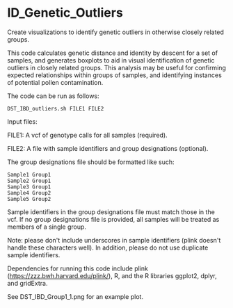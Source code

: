 # ID_Genetic_Outliers
Create visualizations to identify genetic outliers in otherwise closely related groups.

This code calculates genetic distance and identity by descent for a set of samples, and generates boxplots to aid in visual identification of genetic outliers in closely related groups. This analysis may be useful for confirming expected relationships within groups of samples, and identifying instances of potential pollen contamination.

The code can be run as follows:

`DST_IBD_outliers.sh FILE1 FILE2`

Input files:

FILE1: A vcf of genotype calls for all samples (required).

FILE2: A file with sample identifiers and group designations (optional). 

The group designations file should be formatted like such:
```
Sample1	Group1
Sample2	Group1
Sample3	Group1
Sample4	Group2
Sample5	Group2
```

Sample identifiers in the group designations file must match those in the vcf. If no group designations file is provided, all samples will be treated as members of a single group.

Note: please don't include underscores in sample identifiers (plink doesn't handle these characters well). In addition, please do not use duplicate sample identifiers.

Dependencies for running this code include plink (https://zzz.bwh.harvard.edu/plink/), R, and the R libraries ggplot2, dplyr, and gridExtra.

See DST_IBD_Group1_1.png for an example plot.

